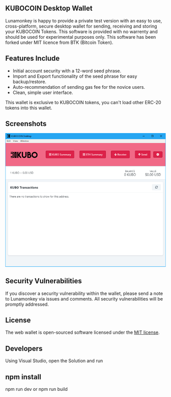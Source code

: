 

## KUBOCOIN Desktop Wallet

Lunamonkey is happy to provide a private test version with an easy to use, cross-platform, secure desktop wallet for sending, receiving and storing your KUBOCOIN Tokens. This software is provided with no warrenty and should be used for experimental purposes only. This software has been forked under MIT licence from BTK (Bitcoin Token).

## Features Include

- Initial account security with a 12-word seed phrase.
- Import and Export functionality of the seed phrase for easy backup/restore.
- Auto-recommendation of sending gas fee for the novice users.
- Clean, simple user interface.

This wallet is exclusive to KUBOCOIN tokens, you can't load other ERC-20 tokens into this wallet.

## Screenshots

![XOV Summary](./docs/img/summary.png)

## Security Vulnerabilities

If you discover a security vulnerability within the wallet, please send a note to Lunamonkey via issues and comments. All security vulnerabilities will be promptly addressed.

## License

The web wallet is open-sourced software licensed under the [MIT license](https://opensource.org/licenses/MIT).

## Developers

Using Visual Studio, open the Solution and run

npm install
------
npm run dev
or
npm run build

